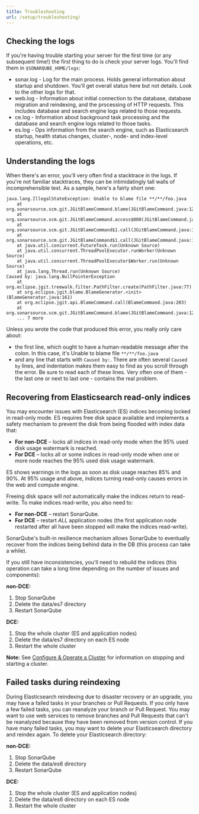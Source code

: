 ```yaml
---
title: Troubleshooting
url: /setup/troubleshooting/
---
```


## Checking the logs

If you're having trouble starting your server for the first time (or any subsequent time!) the first thing to do is check your server logs. You'll find them in `$SONARQUBE_HOME/logs`:

* sonar.log - Log for the main process. Holds general information about startup and shutdown. You'll get overall status here but not details. Look to the other logs for that.
* web.log - Information about initial connection to the database, database migration and reindexing, and the processing of HTTP requests. This includes database and search engine logs related to those requests.
* ce.log - Information about background task processing and the database and search engine logs related to those tasks.
* es.log - Ops information from the search engine, such as Elasticsearch startup, health status changes, cluster-, node- and index-level operations, etc.

## Understanding the logs

When there's an error, you'll very often find a stacktrace in the logs. If you're not familiar stacktraces, they can be intimidatingly tall walls of incomprehensible text. As a sample, here's a fairly short one:

```
java.lang.IllegalStateException: Unable to blame file **/**/foo.java
    at org.sonarsource.scm.git.JGitBlameCommand.blame(JGitBlameCommand.java:128)
    at org.sonarsource.scm.git.JGitBlameCommand.access$000(JGitBlameCommand.java:44)
    at org.sonarsource.scm.git.JGitBlameCommand$1.call(JGitBlameCommand.java:112)
    at org.sonarsource.scm.git.JGitBlameCommand$1.call(JGitBlameCommand.java:109)
    at java.util.concurrent.FutureTask.run(Unknown Source)
    at java.util.concurrent.ThreadPoolExecutor.runWorker(Unknown Source)
    at java.util.concurrent.ThreadPoolExecutor$Worker.run(Unknown Source)
    at java.lang.Thread.run(Unknown Source)
Caused by: java.lang.NullPointerException
    at org.eclipse.jgit.treewalk.filter.PathFilter.create(PathFilter.java:77)
    at org.eclipse.jgit.blame.BlameGenerator.<init>(BlameGenerator.java:161)
    at org.eclipse.jgit.api.BlameCommand.call(BlameCommand.java:203)
    at org.sonarsource.scm.git.JGitBlameCommand.blame(JGitBlameCommand.java:126)
    ... 7 more
```

Unless you wrote the code that produced this error, you really only care about:
* the first line, which ought to have a human-readable message after the colon. In this case, it's Unable to blame file `**/**/foo.java`
* and any line that starts with `Caused by:`. There are often several `Caused by` lines, and indentation makes them easy to find as you scroll through the error. Be sure to read each of these lines. Very often one of them - the last one or next to last one - contains the real problem.

## Recovering from Elasticsearch read-only indices

You may encounter issues with Elasticsearch (ES) indices becoming locked in read-only mode. ES requires free disk space available and implements a safety mechanism to prevent the disk from being flooded with index data that:

* **For non-DCE** –  locks all indices in read-only mode when the 95% used disk usage watermark is reached.  
* **For DCE** – locks all or some indices in read-only mode when one or more node reaches the 95% used disk usage watermark.

ES shows warnings in the logs as soon as disk usage reaches 85% and 90%. At 95% usage and above, indices turning read-only causes errors in the web and compute engine.

Freeing disk space will *not* automatically make the indices return to read-write. To make indices read-write, you also need to:

* **For non-DCE** – restart SonarQube.
* **For DCE** – restart *ALL* application nodes (the first application node restarted after all have been stopped will make the indices read-write).  

SonarQube's built-in resilience mechanism allows SonarQube to eventually recover from the indices being behind data in the DB (this process can take a while).

If you still have inconsistencies, you'll need to rebuild the indices (this operation can take a long time depending on the number of issues and components):

**non-DCE:**  

1. Stop SonarQube  
1. Delete the data/es7 directory  
1. Restart SonarQube  

**DCE:**  

1. Stop the whole cluster (ES and application nodes)  
1. Delete the data/es7 directory on each ES node  
1. Restart the whole cluster  
    
**Note:** See [Configure & Operate a Cluster](/setup/operate-cluster/) for information on stopping and starting a cluster.

## Failed tasks during reindexing

During Elasticsearch reindexing due to disaster recovery or an upgrade, you may have a failed tasks in your branches or Pull Requests. If you only have a few failed tasks, you can reanalyze your branch or Pull Request. You may want to use web services to remove branches and Pull Requests that can't be reanalyzed because they have been removed from version control. If you have many failed tasks, you may want to delete your Elasticsearch directory and reindex again. To delete your Elasticsearch directory:

**non-DCE:**  

1. Stop SonarQube  
1. Delete the data/es6 directory  
1. Restart SonarQube  

**DCE:**  

1. Stop the whole cluster (ES and application nodes)  
1. Delete the data/es6 directory on each ES node  
1. Restart the whole cluster  
